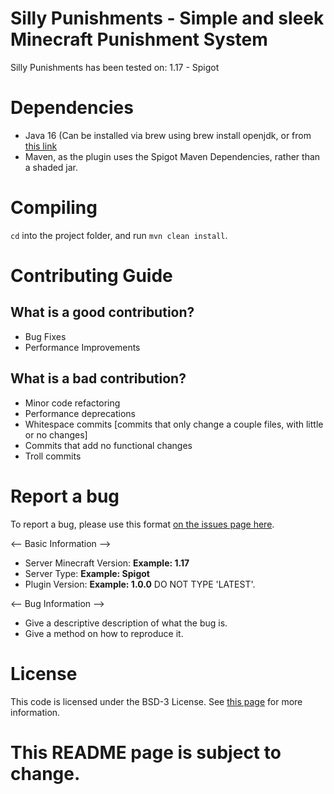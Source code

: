 # Silly Punishments - Simple and sleek Minecraft Punishment System

Silly Punishments has been tested on: 1.17 - Spigot 

# Dependencies
- Java 16 (Can be installed via brew using brew install openjdk, or from [this link](https://openjdk.java.net/)
- Maven, as the plugin uses the Spigot Maven Dependencies, rather than a shaded jar.

# Compiling
`cd` into the project folder, and run `mvn clean install`. 

# Contributing Guide

## What is a good contribution?
- Bug Fixes
- Performance Improvements

## What is a bad contribution?
- Minor code refactoring
- Performance deprecations
- Whitespace commits [commits that only change a couple files, with little or no changes]
- Commits that add no functional changes
- Troll commits

# Report a bug
To report a bug, please use this format [on the issues page here](https://github.com/Sillysockk/SillyPunishments/issues).

<-- Basic Information -->
- Server Minecraft Version: **Example: 1.17**
- Server Type: **Example: Spigot**
- Plugin Version: **Example: 1.0.0** DO NOT TYPE 'LATEST'. 

<-- Bug Information -->
- Give a descriptive description of what the bug is.
- Give a method on how to reproduce it.

# License
This code is licensed under the BSD-3 License. See [this page](https://github.com/Sillysockk/SillyPunishments/blob/main/LICENSE) for more information.

# This README page is subject to change.

